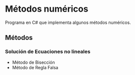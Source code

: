 # Métodos numéricos

Programa en C# que implementa algunos métodos numéricos.

## Métodos

### Solución de Ecuaciones no lineales
- Método de Bisección
- Método de Regla Falsa
